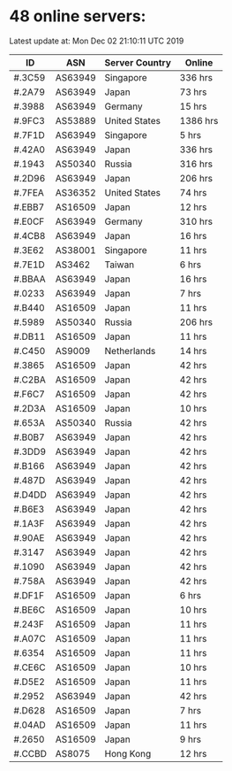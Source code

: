# 48 online servers:

Latest update at: Mon Dec 02 21:10:11 UTC 2019

| ID | ASN | Server Country | Online |
| -- | --- | -------------- | ------ |
| #.3C59 | AS63949 | Singapore | 336 hrs |
| #.2A79 | AS63949 | Japan | 73 hrs |
| #.3988 | AS63949 | Germany | 15 hrs |
| #.9FC3 | AS53889 | United States | 1386 hrs |
| #.7F1D | AS63949 | Singapore | 5 hrs |
| #.42A0 | AS63949 | Japan | 336 hrs |
| #.1943 | AS50340 | Russia | 316 hrs |
| #.2D96 | AS63949 | Japan | 206 hrs |
| #.7FEA | AS36352 | United States | 74 hrs |
| #.EBB7 | AS16509 | Japan | 12 hrs |
| #.E0CF | AS63949 | Germany | 310 hrs |
| #.4CB8 | AS63949 | Japan | 16 hrs |
| #.3E62 | AS38001 | Singapore | 11 hrs |
| #.7E1D | AS3462 | Taiwan | 6 hrs |
| #.BBAA | AS63949 | Japan | 16 hrs |
| #.0233 | AS63949 | Japan | 7 hrs |
| #.B440 | AS16509 | Japan | 11 hrs |
| #.5989 | AS50340 | Russia | 206 hrs |
| #.DB11 | AS16509 | Japan | 11 hrs |
| #.C450 | AS9009 | Netherlands | 14 hrs |
| #.3865 | AS16509 | Japan | 42 hrs |
| #.C2BA | AS16509 | Japan | 42 hrs |
| #.F6C7 | AS16509 | Japan | 42 hrs |
| #.2D3A | AS16509 | Japan | 10 hrs |
| #.653A | AS50340 | Russia | 42 hrs |
| #.B0B7 | AS63949 | Japan | 42 hrs |
| #.3DD9 | AS63949 | Japan | 42 hrs |
| #.B166 | AS63949 | Japan | 42 hrs |
| #.487D | AS63949 | Japan | 42 hrs |
| #.D4DD | AS63949 | Japan | 42 hrs |
| #.B6E3 | AS63949 | Japan | 42 hrs |
| #.1A3F | AS63949 | Japan | 42 hrs |
| #.90AE | AS63949 | Japan | 42 hrs |
| #.3147 | AS63949 | Japan | 42 hrs |
| #.1090 | AS63949 | Japan | 42 hrs |
| #.758A | AS63949 | Japan | 42 hrs |
| #.DF1F | AS16509 | Japan | 6 hrs |
| #.BE6C | AS16509 | Japan | 10 hrs |
| #.243F | AS16509 | Japan | 11 hrs |
| #.A07C | AS16509 | Japan | 11 hrs |
| #.6354 | AS16509 | Japan | 11 hrs |
| #.CE6C | AS16509 | Japan | 10 hrs |
| #.D5E2 | AS16509 | Japan | 11 hrs |
| #.2952 | AS63949 | Japan | 42 hrs |
| #.D628 | AS16509 | Japan | 7 hrs |
| #.04AD | AS16509 | Japan | 11 hrs |
| #.2650 | AS16509 | Japan | 9 hrs |
| #.CCBD | AS8075 | Hong Kong | 12 hrs |


